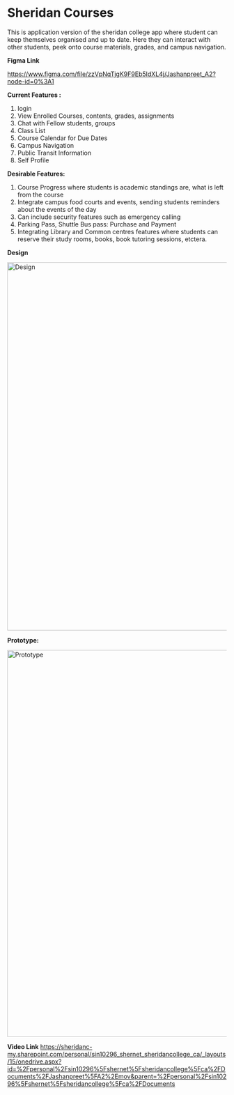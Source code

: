 # Sheridan Courses
This is application version of the sheridan college app where student can keep themselves organised and up to date. Here they can interact with other students, peek onto course materials, grades, and campus navigation.

**Figma Link**

https://www.figma.com/file/zzVpNqTjgK9F9Eb5IdXL4j/Jashanpreet_A2?node-id=0%3A1

**Current Features :** 
1. login
2. View Enrolled Courses, contents, grades, assignments
3. Chat with Fellow students, groups
4. Class List
5. Course Calendar for Due Dates
7. Campus Navigation
8. Public Transit Information
9. Self Profile


**Desirable Features:**
1. Course Progress where students is academic standings are, what is left from the course
2. Integrate campus food courts and events, sending students reminders about the events of the day
3. Can include security features such as emergency calling
4. Parking Pass, Shuttle Bus pass: Purchase and Payment
5. Integrating Library and Common centres features where students can reserve their study rooms, books, book tutoring sessions, etctera.

**Design**

<img width="845" alt="Design" src="https://user-images.githubusercontent.com/75087492/155913897-cd7a096a-f7c1-4d55-af62-f78a094e54d7.png">




**Prototype:**

<img width="888" alt="Prototype" src="https://user-images.githubusercontent.com/75087492/155913921-a5321bba-e212-4591-abdb-bd4bc27f1f5c.png">

**Video Link**
https://sheridanc-my.sharepoint.com/personal/sin10296_shernet_sheridancollege_ca/_layouts/15/onedrive.aspx?id=%2Fpersonal%2Fsin10296%5Fshernet%5Fsheridancollege%5Fca%2FDocuments%2FJashanpreet%5FA2%2Emov&parent=%2Fpersonal%2Fsin10296%5Fshernet%5Fsheridancollege%5Fca%2FDocuments
